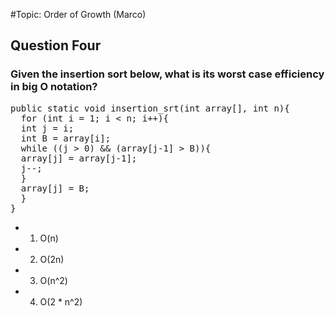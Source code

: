 #Topic: Order of Growth
(Marco)

## Question Four
### Given the insertion sort below, what is its worst case efficiency in big O notation?

<pre>public static void insertion_srt(int array[], int n){
  for (int i = 1; i < n; i++){
  int j = i;
  int B = array[i];
  while ((j > 0) && (array[j-1] > B)){
  array[j] = array[j-1];
  j--;
  }
  array[j] = B;
  }
} </pre>

* 1) O(n)
* 2) O(2n)
* 3) O(n^2)
* 4) O(2 * n^2)
